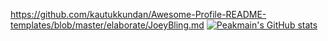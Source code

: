 https://github.com/kautukkundan/Awesome-Profile-README-templates/blob/master/elaborate/JoeyBling.md
[![Peakmain's GitHub stats](https://github-readme-stats.vercel.app/api?username=Peakmain&hide=contribs,prs)](https://github.com/peakmain)
